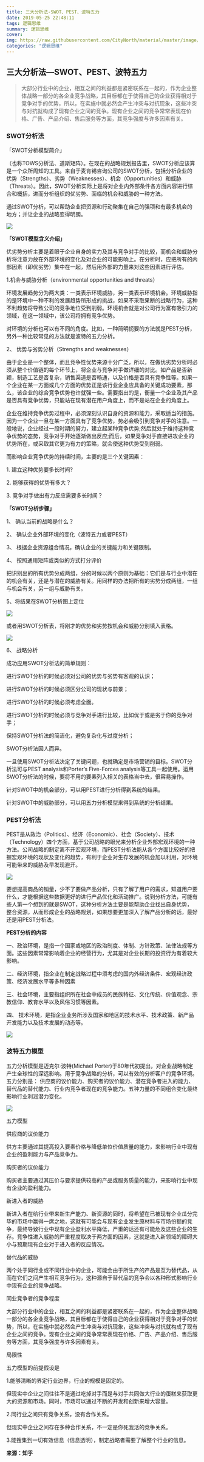```yaml
---
title: 三大分析法-SWOT、PEST、波特五力
date: 2019-05-25 22:48:11
tags: 逻辑思维
summary: 逻辑思维
cover: 
img: https://raw.githubusercontent.com/CityNorth/material/master/image/sandafenxifa.png
categories: "逻辑思维"
---
```


## 三大分析法—SWOT、PEST、波特五力


> 大部分行业中的企业，相互之间的利益都是紧密联系在一起的，作为企业整体战略一部分的各企业竞争战略，其目标都在于使得自己的企业获得相对于竞争对手的优势，所以，在实施中就必然会产生冲突与对抗现象，这些冲突与对抗就构成了现有企业之间的竞争。现有企业之间的竞争常常表现在价格、广告、产品介绍、售后服务等方面，其竞争强度与许多因素有关。

### SWOT分析法


「SWOT分析模型简介」

（也称TOWS分析法、道斯矩阵）。在现在的战略规划报告里，SWOT分析应该算是一个众所周知的工具。来自于麦肯锡咨询公司的SWOT分析，包括分析企业的优势（Strengths）、劣势（Weaknesses）、机会（Opportunities）和威胁（Threats）。因此，SWOT分析实际上是将对企业内外部条件各方面内容进行综合和概括，进而分析组织的优劣势、面临的机会和威胁的一种方法。

  

通过SWOT分析，可以帮助企业把资源和行动聚集在自己的强项和有最多机会的地方；并让企业的战略变得明朗。

  

![](三大分析法/1.png)
  

**「SWOT模型含义介绍」**

优劣势分析主要是着眼于企业自身的实力及其与竞争对手的比较，而机会和威胁分析将注意力放在外部环境的变化及对企业的可能影响上。在分析时，应把所有的内部因素（即优劣势）集中在一起，然后用外部的力量来对这些因素进行评估。

  

1.机会与威胁分析（environmental opportunities and threats）

环境发展趋势分为两大类：一类表示环境威胁，另一类表示环境机会。环境威胁指的是环境中一种不利的发展趋势所形成的挑战，如果不采取果断的战略行为，这种不利趋势将导致公司的竞争地位受到削弱。环境机会就是对公司行为富有吸引力的领域，在这一领域中，该公司将拥有竞争优势。

  

对环境的分析也可以有不同的角度。比如，一种简明扼要的方法就是PEST分析，另外一种比较常见的方法就是波特的五力分析。

  

2、 优势与劣势分析（Strengths and weaknesses）

由于企业是一个整体，而且竞争性优势来源十分广泛，所以，在做优劣势分析时必须从整个价值链的每个环节上，将企业与竞争对手做详细的对比。如产品是否新颖，制造工艺是否复杂，销售渠道是否畅通，以及价格是否具有竞争性等。如果一个企业在某一方面或几个方面的优势正是该行业企业应具备的关键成功要素，那么，该企业的综合竞争优势也许就强一些。需要指出的是，衡量一个企业及其产品是否具有竞争优势，只能站在现有潜在用户角度上，而不是站在企业的角度上。

  

企业在维持竞争优势过程中，必须深刻认识自身的资源和能力，采取适当的措施。因为一个企业一旦在某一方面具有了竞争优势，势必会吸引到竞争对手的注意。一般地说，企业经过一段时期的努力，建立起某种竞争优势;然后就处于维持这种竞争优势的态势，竞争对手开始逐渐做出反应;而后，如果竞争对手直接进攻企业的优势所在，或采取其它更为有力的策略，就会使这种优势受到削弱。

  

而影响企业竞争优势的持续时间，主要的是三个关键因素：

1\. 建立这种优势要多长时间?

2\. 能够获得的优势有多大？

3\. 竞争对手做出有力反应需要多长时间？

  

**「SWOT分析步骤」**

1、 确认当前的战略是什么？

2、 确认企业外部环境的变化（波特五力或者PEST）

3、 根据企业资源组合情况，确认企业的关键能力和关键限制。

4、 按照通用矩阵或类似的方式打分评价

  

把识别出的所有优势分成两组，分的时候以两个原则为基础：它们是与行业中潜在的机会有关，还是与潜在的威胁有关。用同样的办法把所有的劣势分成两组，一组与机会有关，另一组与威胁有关。

  

5、将结果在SWOT分析图上定位

  

![](三大分析法/2.gif)
  

或者用SWOT分析表，将刚才的优势和劣势按机会和威胁分别填入表格。

  
![](三大分析法/3.jpg)


6、 战略分析

成功应用SWOT分析法的简单规则：

进行SWOT分析的时候必须对公司的优势与劣势有客观的认识；

进行SWOT分析的时候必须区分公司的现状与前景；

进行SWOT分析的时候必须考虑全面。

进行SWOT分析的时候必须与竞争对手进行比较，比如优于或是劣于你的竞争对手；

保持SWOT分析法的简洁化，避免复杂化与过度分析；

SWOT分析法因人而异。

  

一旦使用SWOT分析法决定了关键问题，也就确定是市场营销的目标。SWOT分析法可与PEST analysis和Porter’s Five-Forces analysis等工具一起使用。运用SWOT分析法的时候，要将不用的要素列入相关的表格当中去，很容易操作。

  

针对SWOT中的机会部分，可以用PEST进行分析得到系统的结果。

针对SWOT中的威胁部分，可以用五力分析模型来得到系统的分析结果。

  

### PEST分析法

PEST是从政治（Politics）、经济（Economic）、社会（Society）、技术（Technology）四个方面，基于公司战略的眼光来分析企业外部宏观环境的一种方法。公司战略的制定离不开宏观环境，而PEST分析法能从各个方面比较好的把握宏观环境的现状及变化的趋势，有利于企业对生存发展的机会加以利用，对环境可能带来的威胁及早发现避开。

  

![](三大分析法/4.png)
  

要想提高商品的销量，少不了要做产品分析，只有了解了用户的需求，知道用户要什么，才能根据这些数据更好的进行产品优化和活动推广。说到分析方法，可能有些人第一个想到的就是SWOT，这种分析方法主要是能帮助企业找出自身优势，整合资源，从而形成企业的战略规划，如果想要更加深入了解产品分析的话，最好还是用PEST分析法。

  

**PEST分析的内容**

一、政治环境，是指一个国家或地区的政治制度、体制、方针政策、法律法规等方面。这些因素常常影响着企业的经营行为，尤其是对企业长期的投资行为有着较大影响。

二、经济环境，指企业在制定战略过程中须考虑的国内外经济条件、宏观经济政策、经济发展水平等多种因素

三、社会环境，主要指组织所在社会中成员的民族特征、文化传统、价值观念、宗教信仰、教育水平以及风俗习惯等因素。

四、 技术环境，是指企业业务所涉及国家和地区的技术水平、技术政策、新产品开发能力以及技术发展的动态等。

  

![](三大分析法/5.png)
  

### 波特五力模型


五力分析模型是迈克尔·波特(Michael Porter)于80年代初提出，对企业战略制定产生全球性的深远影响。用于竞争战略的分析，可以有效的分析客户的竞争环境。五力分别是： 供应商的议价能力、购买者的议价能力、潜在竞争者进入的能力、替代品的替代能力、行业内竞争者现在的竞争能力。五种力量的不同组合变化最终影响行业利润潜力变化。

  

![](三大分析法/6.png)
  

五力模型

供应商的议价能力

供方主要通过其提高投入要素价格与降低单位价值质量的能力，来影响行业中现有企业的盈利能力与产品竞争力。

  

购买者的议价能力

购买者主要通过其压价与要求提供较高的产品或服务质量的能力，来影响行业中现有企业的盈利能力。

  

新进入者的威胁

新进入者在给行业带来新生产能力、新资源的同时，将希望在已被现有企业瓜分完毕的市场中赢得一席之地，这就有可能会与现有企业发生原材料与市场份额的竞争，最终导致行业中现有企业盈利水平降低，严重的话还有可能危及这些企业的生存。竞争性进入威胁的严重程度取决于两方面的因素，这就是进入新领域的障碍大小与预期现有企业对于进入者的反应情况。

  

替代品的威胁

两个处于同行业或不同行业中的企业，可能会由于所生产的产品是互为替代品，从而在它们之间产生相互竞争行为，这种源自于替代品的竞争会以各种形式影响行业中现有企业的竞争战略。

  

同业竞争者的竞争程度

大部分行业中的企业，相互之间的利益都是紧密联系在一起的，作为企业整体战略一部分的各企业竞争战略，其目标都在于使得自己的企业获得相对于竞争对手的优势，所以，在实施中就必然会产生冲突与对抗现象，这些冲突与对抗就构成了现有企业之间的竞争。现有企业之间的竞争常常表现在价格、广告、产品介绍、售后服务等方面，其竞争强度与许多因素有关。

  

局限性

五力模型的前提假设是

1.能够清晰的界定行业边界，行业的规模是固定的。

但现实中企业之间往往不是通过吃掉对手而是与对手共同做大行业的蛋糕来获取更大的资源和市场。同时，市场可以通过不断的开发和创新来增大容量。

2.同行业之间只有竞争关系，没有合作关系。

但现实中企业之间存在多种合作关系，不一定是你死我活的竞争关系。

3.能搜集到一切有效信息（信息透明），制定战略者需要了解整个行业的信息。


**来源：知乎**